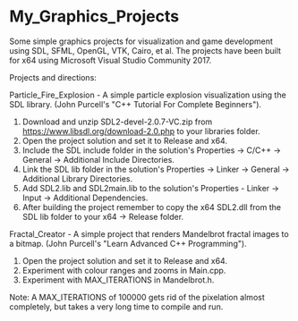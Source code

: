 # My_Graphics_Projects

Some simple graphics projects for visualization and game development using SDL, SFML, OpenGL, VTK, Cairo, et al. The projects have been built for x64 using Microsoft Visual Studio Community 2017.

Projects and directions: 

Particle_Fire_Explosion - A simple particle explosion visualization using the SDL library. (John Purcell's "C++ Tutorial For Complete Beginners"). 

1. Download and unzip SDL2-devel-2.0.7-VC.zip from https://www.libsdl.org/download-2.0.php to your libraries folder. 
2. Open the project solution and set it to Release and x64. 
3. Include the SDL include folder in the solution's Properties -> C/C++ -> General -> Additional Include Directories. 
4. Link the SDL lib folder in the solution's Properties -> Linker -> General -> Additional Library Directories. 
5. Add SDL2.lib and SDL2main.lib to the solution's Properties - Linker -> Input -> Additional Dependencies. 
6. After building the project remember to copy the x64 SDL2.dll from the SDL lib folder to your x64 -> Release folder. 

Fractal_Creator - A simple project that renders Mandelbrot fractal images to a bitmap. (John Purcell's "Learn Advanced C++ Programming").

1. Open the project solution and set it to Release and x64. 
2. Experiment with colour ranges and zooms in Main.cpp. 
3. Experiment with MAX_ITERATIONS in Mandelbrot.h. 

Note: A MAX_ITERATIONS of 100000 gets rid of the pixelation almost completely, but takes a very long time to compile and run. 
